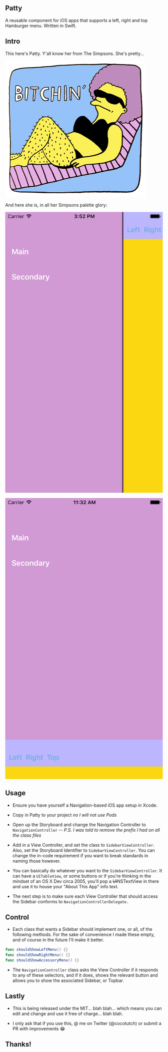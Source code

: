 ## Patty
A reusable component for iOS apps that supports a left, right and top Hamburger menu. Written in Swift.

## Intro
This here's Patty. Y'all know her from The Simpsons. She's pretty...

![Oh God Why](/images/bitchin.gif)

And here she is, in all her Simpsons palette glory:

![Worst Colour Scheme ever](/images/menu.png)

![Top](/images/top_open.png)

## Usage
- Ensure you have yourself a Navigation-based iOS app setup in Xcode.

- Copy in Patty to your project _no I will not use Pods_

- Open up the Storyboard and change the Navigation Controller to `NavigationController`
-- _P.S. I was told to remove the prefix I had on all the class files_

- Add in a View Controller, and set the class to `SidebarViewController`. Also, set the Storyboard Identifier to `SidebarViewController`. You can change the in-code requirement if you want to break standards in naming those however.

- You can basically do whatever you want to the `SidebarViewController`. It can have a `UITableView`, or some buttons or if you're thinking in the mindset of an OS X Dev circa 2005, you'll pop a ~~UI~~NSTextView in there and use it to house your "About This App" info text.

- The next step is to make sure each View Controller that should access the Sidebar conforms to `NavigationControllerDelegate.`

## Control

- Each class that wants a Sidebar should implement one, or all, of the following methods. For the sake of convenience I made these empty, and of course in the future I'll make it better.

```swift
func shouldShowLeftMenu() {}
func shouldShowRightMenu() {}
func shouldShowAccessoryMenu() {}
```

- The `NavigationController` class asks the View Controller if it responds to any of these selectors, and if it does, shows the relevant button and allows you to show the associated Sidebar, or Topbar.

## Lastly

- This is being released under the MIT... blah blah... which means you can edit and change and use it free of charge... blah blah.

- I only ask that if you use this, @ me on Twitter (@cocotutch) or submit a PR with improvements :joy:

## Thanks!
